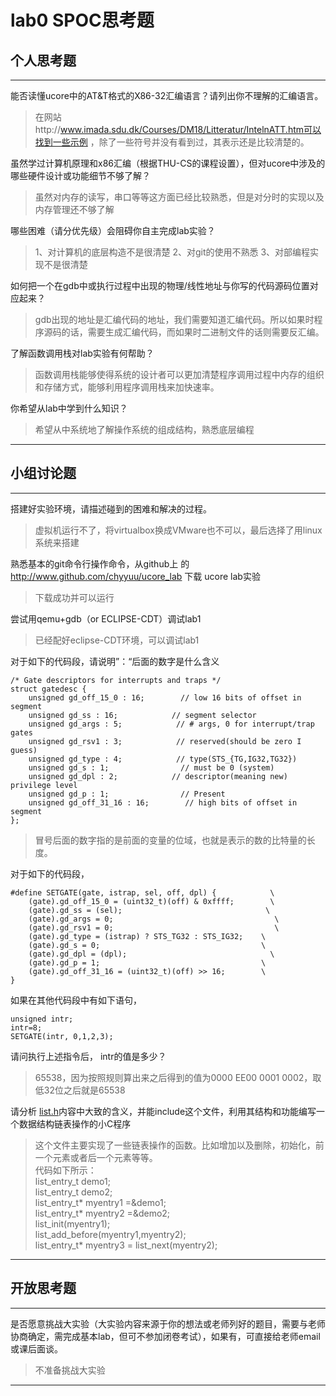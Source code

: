 # lab0 SPOC思考题

## 个人思考题

---

能否读懂ucore中的AT&T格式的X86-32汇编语言？请列出你不理解的汇编语言。

>  在网站http://www.imada.sdu.dk/Courses/DM18/Litteratur/IntelnATT.htm可以找到一些示例
，除了一些符号并没有看到过，其表示还是比较清楚的。

虽然学过计算机原理和x86汇编（根据THU-CS的课程设置），但对ucore中涉及的哪些硬件设计或功能细节不够了解？

>  虽然对内存的读写，串口等等这方面已经比较熟悉，但是对分时的实现以及内存管理还不够了解

哪些困难（请分优先级）会阻碍你自主完成lab实验？

>  1、对计算机的底层构造不是很清楚
   2、对git的使用不熟悉
   3、对部编程实现不是很清楚

如何把一个在gdb中或执行过程中出现的物理/线性地址与你写的代码源码位置对应起来？

>   gdb出现的地址是汇编代码的地址，我们需要知道汇编代码。所以如果时程序源码的话，需要生成汇编代码，而如果时二进制文件的话则需要反汇编。

了解函数调用栈对lab实验有何帮助？

>   函数调用栈能够使得系统的设计者可以更加清楚程序调用过程中内存的组织和存储方式，能够利用程序调用栈来加快速率。

你希望从lab中学到什么知识？

>   希望从中系统地了解操作系统的组成结构，熟悉底层编程
---

## 小组讨论题

---

搭建好实验环境，请描述碰到的困难和解决的过程。

> 虚拟机运行不了，将virtualbox换成VMware也不可以，最后选择了用linux系统来搭建

熟悉基本的git命令行操作命令，从github上
的 http://www.github.com/chyyuu/ucore_lab 下载
ucore lab实验

> 下载成功并可以运行

尝试用qemu+gdb（or ECLIPSE-CDT）调试lab1

> 已经配好eclipse-CDT环境，可以调试lab1

对于如下的代码段，请说明”：“后面的数字是什么含义
```
/* Gate descriptors for interrupts and traps */
struct gatedesc {
    unsigned gd_off_15_0 : 16;        // low 16 bits of offset in segment
    unsigned gd_ss : 16;            // segment selector
    unsigned gd_args : 5;            // # args, 0 for interrupt/trap gates
    unsigned gd_rsv1 : 3;            // reserved(should be zero I guess)
    unsigned gd_type : 4;            // type(STS_{TG,IG32,TG32})
    unsigned gd_s : 1;                // must be 0 (system)
    unsigned gd_dpl : 2;            // descriptor(meaning new) privilege level
    unsigned gd_p : 1;                // Present
    unsigned gd_off_31_16 : 16;        // high bits of offset in segment
};
```


> 冒号后面的数字指的是前面的变量的位域，也就是表示的数的比特量的长度。

对于如下的代码段，
```
#define SETGATE(gate, istrap, sel, off, dpl) {            \
    (gate).gd_off_15_0 = (uint32_t)(off) & 0xffff;        \
    (gate).gd_ss = (sel);                                \
    (gate).gd_args = 0;                                    \
    (gate).gd_rsv1 = 0;                                    \
    (gate).gd_type = (istrap) ? STS_TG32 : STS_IG32;    \
    (gate).gd_s = 0;                                    \
    (gate).gd_dpl = (dpl);                                \
    (gate).gd_p = 1;                                    \
    (gate).gd_off_31_16 = (uint32_t)(off) >> 16;        \
}
```

如果在其他代码段中有如下语句，
```
unsigned intr;
intr=8;
SETGATE(intr, 0,1,2,3);
```
请问执行上述指令后， intr的值是多少？

> 65538，因为按照规则算出来之后得到的值为0000 EE00 0001 0002，取低32位之后就是65538

请分析 [list.h](https://github.com/chyyuu/ucore_lab/blob/master/labcodes/lab2/libs/list.h)内容中大致的含义，并能include这个文件，利用其结构和功能编写一个数据结构链表操作的小C程序

> 这个文件主要实现了一些链表操作的函数。比如增加以及删除，初始化，前一个元素或者后一个元素等等。<br />
  代码如下所示：<br />
  	list_entry_t demo1; <br />
	list_entry_t demo2; <br />
	list_entry_t*  myentry1 =&demo1; <br />
	list_entry_t*  myentry2 =&demo2; <br />
	list_init(myentry1); <br />
	list_add_before(myentry1,myentry2); <br />
	list_entry_t* myentry3 = list_next(myentry2); <br />
---

## 开放思考题

---

是否愿意挑战大实验（大实验内容来源于你的想法或老师列好的题目，需要与老师协商确定，需完成基本lab，但可不参加闭卷考试），如果有，可直接给老师email或课后面谈。

>  不准备挑战大实验

---

